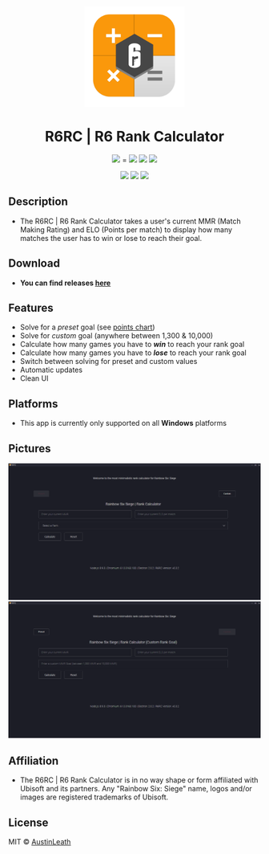 
<p align="center">
  <img src="home/images/r6rc-icon.png" width="200"/>
  <h1 align="center">R6RC | R6 Rank Calculator</h3>
  <p align="center">
    <img src="https://img.shields.io/github/release/austinleath/mmrcalculator.svg" />
    = <img src="https://img.shields.io/github/downloads/austinleath/mmrcalculator/latest/total.svg" />
      <a href="https://www.paypal.com/cgi-bin/webscr?cmd=_s-xclick&hosted_button_id=3NS3ZERCW9GD8">
      <img src="https://img.shields.io/badge/Donate-PayPal-green.svg"/></a>
      <img src="https://img.shields.io/david/austinleath/mmrcalculator.svg" />
  </p>
  <p align="center">
    <img src="https://img.shields.io/github/downloads/AustinLeath/mmrcalculator/total.svg" />
    <img src="https://img.shields.io/github/license/austinleath/mmrcalculator.svg" />
    <img src="http://hits.dwyl.io/austinleath/mmrcalculator.svg" />
  </p>
</p>

## Description
- The R6RC | R6 Rank Calculator takes a user's current MMR (Match Making Rating) and ELO (Points per match) to display how many matches the user has to win or lose to reach their goal.

## Download
- **You can find releases <u>[here](https://www.github.com/austinleath/mmrcalculator/releases)**</u>

## Features
- Solve for a <i>preset</i> goal (see <u>[points chart](https://github.com/AustinLeath/mmrcalculator/blob/master/home/images/ranks.jpg)</u>)
- Solve for <i>custom</i> goal (anywhere between 1,300 & 10,000)
- Calculate how many games you have to <i>**win**</i> to reach your rank goal
- Calculate how many games you have to <i>**lose**</i> to reach your rank goal
- Switch between solving for preset and custom values
- Automatic updates
- Clean UI

## Platforms
- This app is currently only supported on all **Windows** platforms

## Pictures
 ![rmpic1.png](home/images/rmpic1.PNG)
 ![rmpic2.png](home/images/rmpic2.PNG)

## Affiliation
- The R6RC | R6 Rank Calculator is in no way shape or form affiliated with Ubisoft and its partners. Any "Rainbow Six: Siege" name, logos and/or images are registered trademarks of Ubisoft.

## License
MIT © <u>[AustinLeath](https://github.com/AustinLeath/mmrcalculator/blob/master/LICENSE)</u>

